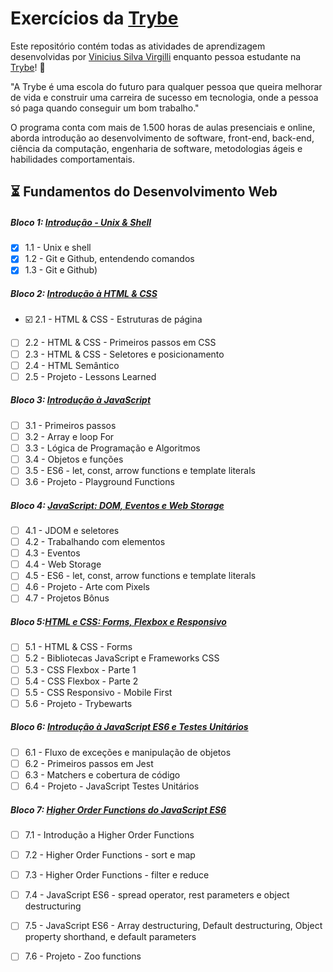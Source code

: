 # Exercícios da [Trybe](https://www.betrybe.com/)

Este repositório contém todas as atividades de aprendizagem desenvolvidas por [Vinicius Silva Virgilli](https://www.linkedin.com/in/vinicius-silva-virgilli/) enquanto pessoa estudante na [Trybe](https://www.betrybe.com/)! :rocket:

"A Trybe é uma escola do futuro para qualquer pessoa que queira melhorar de vida e construir uma carreira de sucesso em tecnologia, onde a pessoa só paga quando conseguir um bom trabalho."

O programa conta com mais de 1.500 horas de aulas presenciais e online, aborda introdução ao desenvolvimento de software, front-end, back-end, ciência da computação, engenharia de software, metodologias ágeis e habilidades comportamentais.

## :hourglass_flowing_sand: Fundamentos do Desenvolvimento Web

##### Bloco 1: [Introdução - Unix & Shell](https://github.com/vinicius-virgilli/trybe-exercicios/tree/main/1%20-%20Fundamentos/1%20-%20Unix%2C%20Shell%20e%20Git)

- [X] 1.1 - Unix e shell
- [X] 1.2 - Git e Github, entendendo comandos
- [X] 1.3 - Git e Github)

##### Bloco 2: [Introdução à HTML & CSS](https://github.com/vinicius-virgilli/trybe-exercicios/tree/main/1%20-%20Fundamentos/2%20-%20Introdu%C3%A7%C3%A3o%20%C3%A0%20HTML%20%26%20CSS)

- ☑️ 2.1 - HTML & CSS - Estruturas de página
- [ ] 2.2 - HTML & CSS - Primeiros passos em CSS
- [ ] 2.3 - HTML & CSS - Seletores e posicionamento
- [ ] 2.4 - HTML Semântico
- [ ] 2.5 - Projeto - Lessons Learned

##### Bloco 3: [Introdução à JavaScript](https://github.com/vinicius-virgilli/trybe-exercicios/tree/main/1%20-%20Fundamentos/3%20-%20Introdu%C3%A7%C3%A3o%20%C3%A0%20JavaScript)

- [ ] 3.1 - Primeiros passos
- [ ] 3.2 - Array e loop For
- [ ] 3.3 - Lógica de Programação e Algoritmos
- [ ] 3.4 - Objetos e funções
- [ ] 3.5 - ES6 - let, const, arrow functions e template literals
- [ ] 3.6 - Projeto - Playground Functions

##### Bloco 4: [JavaScript: DOM, Eventos e Web Storage](https://github.com/vinicius-virgilli/trybe-exercicios/tree/main/1%20-%20Fundamentos/4%20-%20JavaScript:%20DOM%2C%20Eventos%20e%20Web%20Storage)

- [ ] 4.1 - JDOM e seletores
- [ ] 4.2 - Trabalhando com elementos
- [ ] 4.3 - Eventos
- [ ] 4.4 - Web Storage
- [ ] 4.5 - ES6 - let, const, arrow functions e template literals
- [ ] 4.6 - Projeto - Arte com Pixels
- [ ] 4.7 - Projetos Bônus

##### Bloco 5:[HTML e CSS: Forms, Flexbox e Responsivo](https://github.com/vinicius-virgilli/trybe-exercicios/tree/main/1%20-%20Fundamentos/5%20-%20HTML%20e%20CSS:%20Forms%2C%20Flexbox%20e%20Responsivo)

- [ ] 5.1 - HTML & CSS - Forms
- [ ] 5.2 - Bibliotecas JavaScript e Frameworks CSS
- [ ] 5.3 - CSS Flexbox - Parte 1
- [ ] 5.4 - CSS Flexbox - Parte 2
- [ ] 5.5 - CSS Responsivo - Mobile First
- [ ] 5.6 - Projeto - Trybewarts

##### Bloco 6: [Introdução à JavaScript ES6 e Testes Unitários](https://github.com/vinicius-virgilli/trybe-exercicios/tree/main/1%20-%20Fundamentos/6%20-%20Introdu%C3%A7%C3%A3o%20%C3%A0%20JavaScript%20ES6%20e%20Testes%20Unit%C3%A1rios)

- [ ] 6.1 - Fluxo de exceções e manipulação de objetos
- [ ] 6.2 - Primeiros passos em Jest
- [ ] 6.3 - Matchers e cobertura de código
- [ ] 6.4 - Projeto - JavaScript Testes Unitários

##### Bloco 7: [Higher Order Functions do JavaScript ES6](https://github.com/vinicius-virgilli/trybe-exercicios/tree/main/1%20-%20Fundamentos/7%20-%20Higher%20Order%20Functions%20do%20JavaScript%20ES6)

- [ ] 7.1 - Introdução a Higher Order Functions
- [ ] 7.2 - Higher Order Functions - sort e map
- [ ] 7.3 - Higher Order Functions - filter e reduce
- [ ] 7.4 - JavaScript ES6 - spread operator, rest parameters e object destructuring
- [ ] 7.5 - JavaScript ES6 - Array destructuring, Default destructuring, Object property shorthand, e default parameters
- [ ] 7.6 - Projeto - Zoo functions


